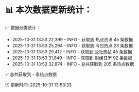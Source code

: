 📊 本次数据更新统计：
==========================

📈 数据分类统计：
- 2025-10-31 13:53:22,399 - INFO - 获取到 热点资讯 45 条数据
- 2025-10-31 13:53:25,294 - INFO - 获取到 今日热点 23 条数据
- 2025-10-31 13:53:29,412 - INFO - 获取到 公社热帖 45 条数据
- 2025-10-31 13:53:31,849 - INFO - 获取到 财经日历 92 条数据
- 2025-10-31 13:53:32,874 - INFO - 总共获取到 205 条热点数据

✅ 总共获取到 - 条热点数据

🕐 更新时间: 2025-10-31 13:53:33
